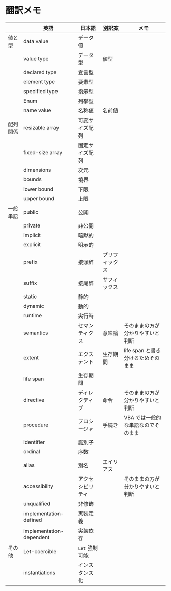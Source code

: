 # 翻訳メモ

|          | 英語                     | 日本語         | 別訳案     | メモ                               |
| -------- | ------------------------ | -------------- | ---------- | ---------------------------------- |
| 値と型   | data value               | データ値       |            |                                    |
|          | value type               | データ型       | 値型       |                                    |
|          | declared type            | 宣言型         |            |                                    |
|          | element type             | 要素型         |            |                                    |
|          | specified type           | 指示型         |            |                                    |
|          | Enum                     | 列挙型         |            |                                    |
|          | name value               | 名称値         | 名前値     |                                    |
| 配列関係 | resizable array          | 可変サイズ配列 |            |                                    |
|          | fixed-size array         | 固定サイズ配列 |            |                                    |
|          | dimensions               | 次元           |            |                                    |
|          | bounds                   | 境界           |            |                                    |
|          | lower bound              | 下限           |            |                                    |
|          | upper bound              | 上限           |            |                                    |
| 一般単語 | public                   | 公開           |            |                                    |
|          | private                  | 非公開         |            |                                    |
|          | implicit                 | 暗黙的         |            |                                    |
|          | explicit                 | 明示的         |            |                                    |
|          | prefix                   | 接頭辞         | プリフィックス |                                    |
|          | suffix                   | 接尾辞         | サフィックス |                                    |
|          | static                   | 静的           |            |                                    |
|          | dynamic                  | 動的           |            |                                    |
|          | runtime                  | 実行時         |            |                                    |
|          | semantics                | セマンティクス | 意味論     | そのままの方が分かりやすいと判断   |
|          | extent                   | エクステント   | 生存期間   | life span と書き分けるためそのまま |
|          | life span                | 生存期間       |            |                                    |
|          | directive                | ディレクティブ | 命令       | そのままの方が分かりやすいと判断   |
|          | procedure                | プロシージャ   | 手続き     | VBA では一般的な単語なのでそのまま |
|          | identifier               | 識別子         |            |                                    |
|          | ordinal                  | 序数           |            |                                    |
|          | alias                    | 別名           | エイリアス |                                    |
|          | accessibility            | アクセシビリティ |  | そのままの方が分かりやすいと判断   |
|          | unqualified              | 非修飾         |            |                                    |
|          | implementation-defined   | 実装定義       |            |                                    |
|          | implementation-dependent | 実装依存       |            |                                    |
| その他   | Let-coercible            | `Let` 強制可能 |            |                                    |
|          | instantiations           | インスタンス化 |            |                                    |
